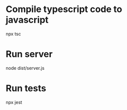 
# Compile typescript code to javascript
npx tsc

# Run server
node dist/server.js

# Run tests
npx jest
